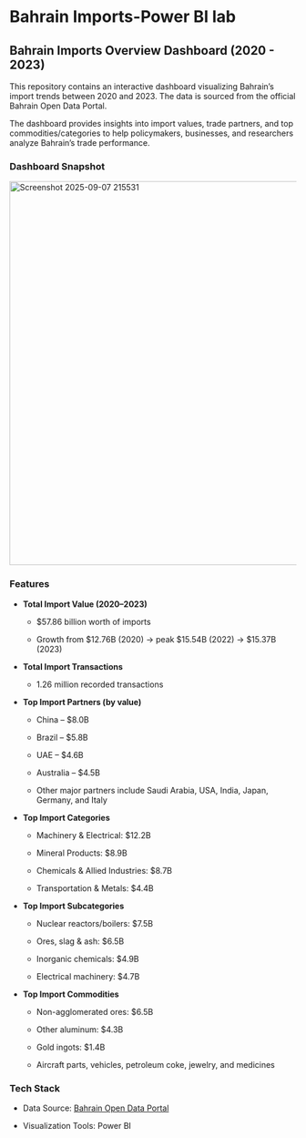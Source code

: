 # Bahrain Imports-Power BI lab
## Bahrain Imports Overview Dashboard (2020 - 2023)

This repository contains an interactive dashboard visualizing Bahrain’s import trends between 2020 and 2023. The data is sourced from the official Bahrain Open Data Portal.

The dashboard provides insights into import values, trade partners, and top commodities/categories to help policymakers, businesses, and researchers analyze Bahrain’s trade performance.

### Dashboard Snapshot

<img width="1177" height="674" alt="Screenshot 2025-09-07 215531" src="https://github.com/user-attachments/assets/3e865996-7734-490b-9a18-143b29ed8996" />


### Features

- **Total Import Value (2020–2023)**  

  - $57.86 billion worth of imports
  
  - Growth from $12.76B (2020) → peak $15.54B (2022) → $15.37B (2023)


- **Total Import Transactions** 

  - 1.26 million recorded transactions


- **Top Import Partners (by value)**

  - China – $8.0B
  
  - Brazil – $5.8B
  
  - UAE – $4.6B
  
  - Australia – $4.5B
  
  - Other major partners include Saudi Arabia, USA, India, Japan, Germany,      and Italy


- **Top Import Categories**

  - Machinery & Electrical: $12.2B
  
  - Mineral Products: $8.9B
  
  - Chemicals & Allied Industries: $8.7B
  
  - Transportation & Metals: $4.4B 


- **Top Import Subcategories**

  - Nuclear reactors/boilers: $7.5B
  
  - Ores, slag & ash: $6.5B
  
  - Inorganic chemicals: $4.9B
    
  - Electrical machinery: $4.7B


- **Top Import Commodities**

  - Non-agglomerated ores: $6.5B
  
  - Other aluminum: $4.3B
  
  - Gold ingots: $1.4B
  
  - Aircraft parts, vehicles, petroleum coke, jewelry, and medicines


### Tech Stack

- Data Source: [Bahrain Open Data Portal](https://www.data.gov.bh/)

- Visualization Tools: Power BI 
